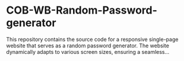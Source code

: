 # COB-WB-Random-Password-generator
This repository contains the source code for a responsive single-page website that serves as a random password generator. The website dynamically adapts to various screen sizes, ensuring a seamless…
